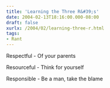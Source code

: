 ```yaml
---
title: 'Learning the Three R&#39;s'
date: 2004-02-13T18:16:00.000-08:00
draft: false
xurlx: /2004/02/learning-three-r.html
tags: 
- Rant
---
```


Respectful - Of your parents

Resourceful - Think for yourself

Responsible - Be a man, take the blame